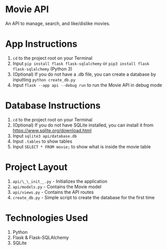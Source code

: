 # Movie API
An API to manage, search, and like/dislike movies.

# App Instructions
1) `cd` to the project root on your Terminal
2) Input `pip install flask flask-sqlalchemy` or `pip3 install flask flask-sqlalchemy` (Python 3)
3) (Optional) If you do not have a .db file, you can create a database by inputting `python create_db.py`
4) Input `flask --app api --debug run` to run the Movie API in debug mode

# Database Instructions
1) `cd` to the project root on your Terminal
2) (Optional) If you do not have SQLite installed, you can install it from https://www.sqlite.org/download.html
3) Input `sqlite3 api/database.db`
4) Input `.tables` to show tables
5) Input `SELECT * FROM movie;` to show what is inside the movie table


# Project Layout
1) `api/\_\_init__.py` - Initializes the application
2) `api/models.py` - Contains the Movie model
3) `api/views.py` - Contains the API routes
4) `create_db.py` - Simple script to create the database for the first time

# Technologies Used
1) Python
2) Flask & Flask-SQLAlchemy
3) SQLite